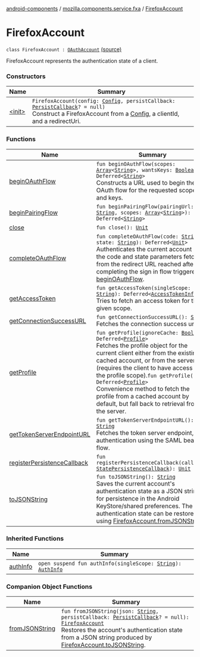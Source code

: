 [android-components](../../index.md) / [mozilla.components.service.fxa](../index.md) / [FirefoxAccount](./index.md)

# FirefoxAccount

`class FirefoxAccount : `[`OAuthAccount`](../../mozilla.components.concept.sync/-o-auth-account/index.md) [(source)](https://github.com/mozilla-mobile/android-components/blob/master/components/service/firefox-accounts/src/main/java/mozilla/components/service/fxa/FirefoxAccount.kt#L28)

FirefoxAccount represents the authentication state of a client.

### Constructors

| Name | Summary |
|---|---|
| [&lt;init&gt;](-init-.md) | `FirefoxAccount(config: `[`Config`](../-config.md)`, persistCallback: `[`PersistCallback`](../-persist-callback.md)`? = null)`<br>Construct a FirefoxAccount from a [Config](../-config.md), a clientId, and a redirectUri. |

### Functions

| Name | Summary |
|---|---|
| [beginOAuthFlow](begin-o-auth-flow.md) | `fun beginOAuthFlow(scopes: `[`Array`](https://kotlinlang.org/api/latest/jvm/stdlib/kotlin/-array/index.html)`<`[`String`](https://kotlinlang.org/api/latest/jvm/stdlib/kotlin/-string/index.html)`>, wantsKeys: `[`Boolean`](https://kotlinlang.org/api/latest/jvm/stdlib/kotlin/-boolean/index.html)`): Deferred<`[`String`](https://kotlinlang.org/api/latest/jvm/stdlib/kotlin/-string/index.html)`>`<br>Constructs a URL used to begin the OAuth flow for the requested scopes and keys. |
| [beginPairingFlow](begin-pairing-flow.md) | `fun beginPairingFlow(pairingUrl: `[`String`](https://kotlinlang.org/api/latest/jvm/stdlib/kotlin/-string/index.html)`, scopes: `[`Array`](https://kotlinlang.org/api/latest/jvm/stdlib/kotlin/-array/index.html)`<`[`String`](https://kotlinlang.org/api/latest/jvm/stdlib/kotlin/-string/index.html)`>): Deferred<`[`String`](https://kotlinlang.org/api/latest/jvm/stdlib/kotlin/-string/index.html)`>` |
| [close](close.md) | `fun close(): `[`Unit`](https://kotlinlang.org/api/latest/jvm/stdlib/kotlin/-unit/index.html) |
| [completeOAuthFlow](complete-o-auth-flow.md) | `fun completeOAuthFlow(code: `[`String`](https://kotlinlang.org/api/latest/jvm/stdlib/kotlin/-string/index.html)`, state: `[`String`](https://kotlinlang.org/api/latest/jvm/stdlib/kotlin/-string/index.html)`): Deferred<`[`Unit`](https://kotlinlang.org/api/latest/jvm/stdlib/kotlin/-unit/index.html)`>`<br>Authenticates the current account using the code and state parameters fetched from the redirect URL reached after completing the sign in flow triggered by [beginOAuthFlow](begin-o-auth-flow.md). |
| [getAccessToken](get-access-token.md) | `fun getAccessToken(singleScope: `[`String`](https://kotlinlang.org/api/latest/jvm/stdlib/kotlin/-string/index.html)`): Deferred<`[`AccessTokenInfo`](../../mozilla.components.concept.sync/-access-token-info/index.md)`>`<br>Tries to fetch an access token for the given scope. |
| [getConnectionSuccessURL](get-connection-success-u-r-l.md) | `fun getConnectionSuccessURL(): `[`String`](https://kotlinlang.org/api/latest/jvm/stdlib/kotlin/-string/index.html)<br>Fetches the connection success url. |
| [getProfile](get-profile.md) | `fun getProfile(ignoreCache: `[`Boolean`](https://kotlinlang.org/api/latest/jvm/stdlib/kotlin/-boolean/index.html)`): Deferred<`[`Profile`](../../mozilla.components.concept.sync/-profile/index.md)`>`<br>Fetches the profile object for the current client either from the existing cached account, or from the server (requires the client to have access to the profile scope).`fun getProfile(): Deferred<`[`Profile`](../../mozilla.components.concept.sync/-profile/index.md)`>`<br>Convenience method to fetch the profile from a cached account by default, but fall back to retrieval from the server. |
| [getTokenServerEndpointURL](get-token-server-endpoint-u-r-l.md) | `fun getTokenServerEndpointURL(): `[`String`](https://kotlinlang.org/api/latest/jvm/stdlib/kotlin/-string/index.html)<br>Fetches the token server endpoint, for authentication using the SAML bearer flow. |
| [registerPersistenceCallback](register-persistence-callback.md) | `fun registerPersistenceCallback(callback: `[`StatePersistenceCallback`](../../mozilla.components.concept.sync/-state-persistence-callback/index.md)`): `[`Unit`](https://kotlinlang.org/api/latest/jvm/stdlib/kotlin/-unit/index.html) |
| [toJSONString](to-j-s-o-n-string.md) | `fun toJSONString(): `[`String`](https://kotlinlang.org/api/latest/jvm/stdlib/kotlin/-string/index.html)<br>Saves the current account's authentication state as a JSON string, for persistence in the Android KeyStore/shared preferences. The authentication state can be restored using [FirefoxAccount.fromJSONString](from-j-s-o-n-string.md). |

### Inherited Functions

| Name | Summary |
|---|---|
| [authInfo](../../mozilla.components.concept.sync/-o-auth-account/auth-info.md) | `open suspend fun authInfo(singleScope: `[`String`](https://kotlinlang.org/api/latest/jvm/stdlib/kotlin/-string/index.html)`): `[`AuthInfo`](../../mozilla.components.concept.sync/-auth-info/index.md) |

### Companion Object Functions

| Name | Summary |
|---|---|
| [fromJSONString](from-j-s-o-n-string.md) | `fun fromJSONString(json: `[`String`](https://kotlinlang.org/api/latest/jvm/stdlib/kotlin/-string/index.html)`, persistCallback: `[`PersistCallback`](../-persist-callback.md)`? = null): `[`FirefoxAccount`](./index.md)<br>Restores the account's authentication state from a JSON string produced by [FirefoxAccount.toJSONString](to-j-s-o-n-string.md). |
